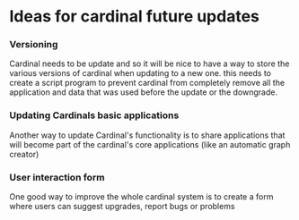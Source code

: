 # Ideas for cardinal future updates

### Versioning
Cardinal needs to be update and so it will be nice to have a way to store the various versions of cardinal when updating to a new one.
this needs to create a script program to prevent cardinal from completely remove all the application and data that was used before the update or the downgrade.

### Updating Cardinals basic applications
Another way to update Cardinal's functionality is to share applications that will become part of the cardinal's core applications (like an automatic graph creator)

### User interaction form
One good way to improve the whole cardinal system is to create a form where users can suggest upgrades, report bugs or problems
